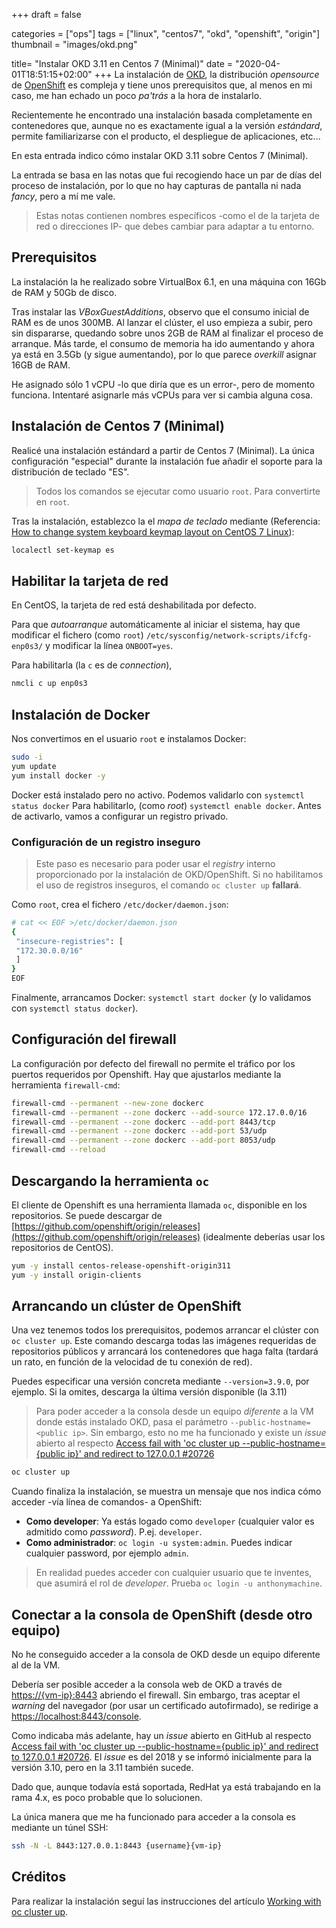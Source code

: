 +++
draft = false

categories = ["ops"]
tags = ["linux", "centos7", "okd", "openshift", "origin"]
thumbnail = "images/okd.png"

title=  "Instalar OKD 3.11 en Centos 7 (Minimal)"
date = "2020-04-01T18:51:15+02:00"
+++
La instalación de [OKD](https://www.okd.io/), la distribución *opensource* de [OpenShift](https://www.openshift.com/) es compleja y tiene unos prerequisitos que, al menos en mi caso, me han echado un poco *pa'trás* a la hora de instalarlo.

Recientemente he encontrado una instalación basada completamente en contenedores que, aunque no es exactamente igual a la versión *estándard*, permite familiarizarse con el producto, el despliegue de aplicaciones, etc...

En esta entrada indico cómo instalar OKD 3.11 sobre Centos 7 (Minimal).
<!--more-->

La entrada se basa en las notas que fui recogiendo hace un par de días del proceso de instalación, por lo que no hay capturas de pantalla ni nada *fancy*, pero a mí me vale.

> Estas notas contienen nombres específicos -como el de la tarjeta de red o direcciones IP- que debes cambiar para adaptar a tu entorno.

## Prerequisitos

La instalación la he realizado sobre VirtualBox 6.1, en una máquina con 16Gb de RAM y 50Gb de disco.

Tras instalar las *VBoxGuestAdditions*, observo que el consumo inicial de RAM es de unos 300MB. Al lanzar el clúster, el uso empieza a subir, pero sin dispararse, quedando sobre unos 2GB de RAM al finalizar el proceso de arranque. Más tarde, el consumo de memoria ha ido aumentando y ahora ya está en 3.5Gb (y sigue aumentando), por lo que parece *overkill* asignar 16GB de RAM.

He asignado sólo 1 vCPU -lo que diría que es un error-, pero de momento funciona. Intentaré asignarle más vCPUs para ver si cambia alguna cosa.

## Instalación de Centos 7 (Minimal)

Realicé una instalación estándard a partir de Centos 7 (Minimal). La única configuración "especial" durante la instalación fue añadir el soporte para la distribución de teclado "ES".

> Todos los comandos se ejecutar como usuario `root`. Para convertirte en `root`.

Tras la instalación, establezco la el *mapa de teclado* mediante (Referencia: [How to change system keyboard keymap layout on CentOS 7 Linux](https://linuxconfig.org/how-to-change-system-keyboard-keymap-layout-on-centos-7-linux)):

```bash
localectl set-keymap es
```

## Habilitar la tarjeta de red

En CentOS, la tarjeta de red está deshabilitada por defecto.

Para que *autoarranque* automáticamente al iniciar el sistema, hay que modificar el fichero (como `root`) `/etc/sysconfig/network-scripts/ifcfg-enp0s3/` y modificar la línea `ONBOOT=yes`.

Para habilitarla (la `c` es de *connection*),

```bash
nmcli c up enp0s3
```

## Instalación de Docker

Nos convertimos en el usuario `root` e instalamos Docker:

```bash
sudo -i
yum update
yum install docker -y
```

Docker está instalado pero no activo. Podemos validarlo con `systemctl status docker`
Para habilitarlo, (como *root*) `systemctl enable docker`. Antes de activarlo, vamos a configurar un registro privado.

### Configuración de un registro inseguro

> Este paso es necesario para poder usar el *registry* interno proporcionado por la instalación de OKD/OpenShift. Si no habilitamos el uso de registros inseguros, el comando `oc cluster up` **fallará**.

Como `root`, crea el fichero `/etc/docker/daemon.json`:

```bash
# cat << EOF >/etc/docker/daemon.json
{
 "insecure-registries": [
 "172.30.0.0/16"
 ]
}
EOF
```

Finalmente, arrancamos Docker: `systemctl start docker` (y lo validamos con `systemctl status docker`).

## Configuración del firewall

La configuración por defecto del firewall no permite el tráfico por los puertos requeridos por Openshift. Hay que ajustarlos mediante la herramienta `firewall-cmd`:

```bash
firewall-cmd --permanent --new-zone dockerc
firewall-cmd --permanent --zone dockerc --add-source 172.17.0.0/16
firewall-cmd --permanent --zone dockerc --add-port 8443/tcp
firewall-cmd --permanent --zone dockerc --add-port 53/udp
firewall-cmd --permanent --zone dockerc --add-port 8053/udp
firewall-cmd --reload
```

## Descargando la herramienta `oc`

El cliente de Openshift es una herramienta llamada `oc`, disponible en los repositorios. Se puede descargar de [https://github.com/openshift/origin/releases](https://github.com/openshift/origin/releases) (idealmente deberías usar los repositorios de CentOS).

```bash
yum -y install centos-release-openshift-origin311
yum -y install origin-clients
```

## Arrancando un clúster de OpenShift

Una vez tenemos todos los prerequisitos, podemos arrancar el clúster con `oc cluster up`. Este comando descarga todas las imágenes requeridas de repositorios públicos y arrancará los contenedores que haga falta (tardará un rato, en función de la velocidad de tu conexión de red).

Puedes especificar una versión concreta mediante `--version=3.9.0`, por ejemplo. Si la omites, descarga la última versión disponible (la 3.11)

> Para poder acceder a la consola desde un equipo *diferente* a la VM donde estás instalado OKD, pasa el parámetro `--public-hostname=<public ip>`. Sin embargo, esto no me ha funcionado y existe un *issue* abierto al respecto [Access fail with 'oc cluster up --public-hostname={public ip}' and redirect to 127.0.0.1 #20726](https://github.com/openshift/origin/issues/20726)

```bash
oc cluster up
```

Cuando finaliza la instalación, se muestra un mensaje que nos indica cómo acceder -vía línea de comandos- a OpenShift:

- **Como developer**: Ya estás logado como `developer` (cualquier valor es admitido como *password*). P.ej. `developer`.
- **Como administrador**: `oc login -u system:admin`. Puedes indicar cualquier password, por ejemplo `admin`.

> En realidad puedes acceder con cualquier usuario que te inventes, que asumirá el rol de *developer*. Prueba `oc login -u anthonymachine`.

## Conectar a la consola de OpenShift (desde otro equipo)

No he conseguido acceder a la consola de OKD desde un equipo diferente al de la VM.

Debería ser posible acceder a la consola web de OKD a través de [https://{vm-ip}:8443](https://{vm-ip}:8443) abriendo el firewall. Sin embargo, tras aceptar el *warning* del navegador (por usar un certificado autofirmado), se redirige a [https://localhost:8443/console](https://localhost:8443/console).

Como indicaba más adelante, hay un *issue* abierto en GitHub al respecto [Access fail with 'oc cluster up --public-hostname={public ip}' and redirect to 127.0.0.1 #20726](https://github.com/openshift/origin/issues/20726). El *issue* es del 2018 y se informó inicialmente para la versión 3.10, pero en la 3.11 también sucede.

Dado que, aunque todavía está soportada, RedHat ya está trabajando en la rama 4.x, es poco probable que lo solucionen.

La única manera que me ha funcionado para acceder a la consola es mediante un túnel SSH:

```bash
ssh -N -L 8443:127.0.0.1:8443 {username}{vm-ip}
```

## Créditos

Para realizar la instalación seguí las instrucciones del artículo [Working with oc cluster up](https://medium.com/@fabiojose/working-with-oc-cluster-up-a052339ea219).
